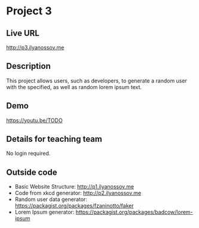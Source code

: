 # Project 3

## Live URL
<http://p3.ilyanossov.me>

## Description
This project allows users, such as developers, to generate a random user with the specified, as well as random lorem ipsum text.

## Demo
<https://youtu.be/TODO>

## Details for teaching team
No login required.

## Outside code
* Basic Website Structure: http://p1.ilyanossov.me
* Code from xkcd generator: http://p2.ilyanossov.me
* Random user data generator: https://packagist.org/packages/fzaninotto/faker
* Lorem Ipsum generator: https://packagist.org/packages/badcow/lorem-ipsum
